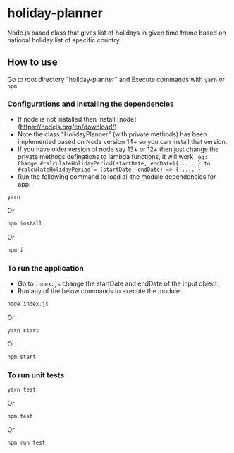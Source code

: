 # holiday-planner

Node.js based class that gives list of holidays in given time frame based on national holiday list of specific country

## How to use

Go to root directory "holiday-planner" and Execute commands with `yarn` or `npm`

### Configurations and installing the dependencies

- If node is not installed then Install [node] (https://nodejs.org/en/download/)
- Note the class "HolidayPlanner" (with private methods) has been implemented based on Node version 14+ so you can install that version.
- If you have older version of node say 13+ or 12+ then just change the private methods definations to lambda functions, it will work
  ` eg: Change #calculateHolidayPeriod(startDate, endDate){ .... } to #calculateHolidayPeriod = (startDate, endDate) => { .... }`
- Run the following command to load all the module dependencies for app:

```bash
yarn
```

Or

```bash
npm install
```

Or

```bash
npm i
```

### To run the application

- Go to `index.js` change the startDate and endDate of the input object.
- Run any of the below commands to execute the module.

```bash
node index.js
```

Or

```bash
yarn start
```

Or

```bash
npm start
```

### To run unit tests

```bash
yarn test
```

Or

```bash
npm test
```

Or

```bash
npm run test
```
